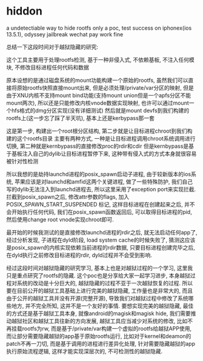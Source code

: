 # hiddon
a undetectiable way to hide rootfs
only a poc, test success on iphonex(ios 13.5.1), odyssey jailbreak
wechat pay work fine

总结一下这段时间对于越狱隐藏的研究:

这个工具主要用于处理rootfs检测, 基于一种非侵入式, 不依赖基板, 不注入任何模块, 不修改目标进程任何代码和数据

原本设想的是通过磁盘系统的mount功能构建一个原始的rootfs,
虽然我们可以直接将原始rootfs快照直接mount出来, 但是必须处理/private/var分区的映射,
但是由于XNU内核不支持mount bind功能(支持mount union但是一个apfs分区不能mount两次), 
所以还是只能修改内核vnode数据实现映射, 也许可以通过mount一个hfs格式的dmg分区实现(没有详细测试)
然后就是mount devfs到我们构建的rootfs上(这一步忘了踩了半天坑), 基本上还是kerbypass那一套

这是第一步, 构建出一个root根分区结构, 第二步就是让目标进程chroot到我们构建的这个rootfs目录
主要有两种方式, 一种是让目标进程调用chroot系统调用进行切换, 第二种就是kernbypass的直接修改proc的rdir和cdir
但是kernbypass是基于基板注入自己的dylib让目标进程暂停下来,  这种带有侵入式的方式本身就很容易被针对性检测

所以我想的是劫持launchd进程的posix_spawn启动子进程, 由于较新版本的ios系统, 苹果应该是对launchd和amfid这两个关键进程,
做了一些特殊防护, 我们自己写的dylib无法注入到launchd进程去,  所以这里采用了exception port来实现拦截.
拦截到posix_spawn之后, 修改attr参数的flags, 加入 POSIX_SPAWN_START_SUSPENDED 标记,
这样目标进程在创建起来之后, 并不会开始执行任何代码, 我们在posix_spawn函数返回后, 可以取得目标进程的pid,
然后使用change root vnode实现chroot即可.  

最开始的时候我测试的是直接修改launchd进程的rdir之后, 就无法启动任何app了, 经过分析发现, 子进程在dyld阶段, 
load system cache的时候失败了, 猜测这应该是posix_spawn的内核实现依赖当前进程的rdir数据, 
只要目标进程创建完毕之后, 在dyld执行之前修改目标进程的rdir, dyld过程并不会受到影响.

经过这段时间对越狱隐藏的研究学习,  基本上也是对越狱过程的一个学习, 这里我只是重点研究了rootfs的隐藏. 
这个poc也是分享给大家一起学习进步,  本身越狱过程对系统的改动是十分巨大的, 越狱隐藏的过程不亚于一次越狱恢复的过程.
所以要在目前公开的越狱工具基础上进行完美的越狱隐藏, 工作量也是非常大的, 而且由于公开的越狱工具并没有开源(完整开源),
导致我们对越狱过程中修改了系统哪些地方,  并不完全所知, 这并不是一个友好的事情. 要想实现完美的越狱隐藏, 最佳的方式还是基于越狱工具本身,
就像android的magisk和magisk hide,  我们需要推动越狱社区和越狱工具往新的方向发展, 越狱工具应当减少对系统的修改, 比如不再挂载rootfs为rw,
而是基于/private/var构建一个虚拟的rootfs给越狱APP使用, 而让部分需要隐藏越狱的app基于原始rootfs运行, 比如对于kernel和deamon的patch不再一刀切,
而是基于调用的进程进行差异化处理, 针对需要隐藏越狱的app执行原始流程逻辑,  这样才能实现深层次的, 不可检测性的越狱隐藏. 



